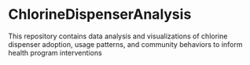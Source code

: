 # ChlorineDispenserAnalysis
This repository contains data analysis and visualizations of chlorine dispenser adoption, usage patterns, and community behaviors to inform health program interventions

